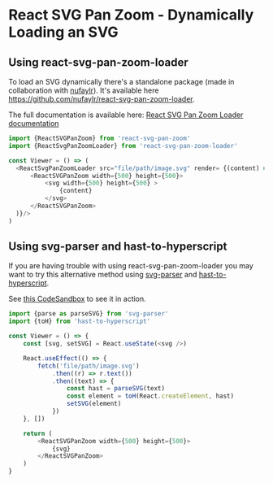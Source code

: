 # React SVG Pan Zoom - Dynamically Loading an SVG


## Using react-svg-pan-zoom-loader
To load an SVG dynamically there's a standalone package (made in collaboration with [nufaylr](https://github.com/nufaylr)).
It's available here https://github.com/nufaylr/react-svg-pan-zoom-loader.

The full documentation is available here: [React SVG Pan Zoom Loader documentation](https://github.com/nufaylr/react-svg-pan-zoom-loader/blob/main/README.md)

```js
import {ReactSVGPanZoom} from 'react-svg-pan-zoom'
import {ReactSvgPanZoomLoader} from 'react-svg-pan-zoom-loader'

const Viewer = () => (
  <ReactSvgPanZoomLoader src="file/path/image.svg" render= {(content) => (
      <ReactSVGPanZoom width={500} height={500}>
          <svg width={500} height={500} >
              {content}
          </svg>
      </ReactSVGPanZoom>
  )}/>
)
```

## Using svg-parser and hast-to-hyperscript

If you are having trouble with using react-svg-pan-zoom-loader you may want to try this alternative method using [svg-parser](https://github.com/Rich-Harris/svg-parser) and [hast-to-hyperscript](https://github.com/syntax-tree/hast-to-hyperscript).

See [this CodeSandbox](https://codesandbox.io/s/stoic-voice-pc5jzx) to see it in action.

```js
import {parse as parseSVG} from 'svg-parser'
import {toH} from 'hast-to-hyperscript'

const Viewer = () => {
    const [svg, setSVG] = React.useState(<svg />)

    React.useEffect(() => {
        fetch('file/path/image.svg')
            .then((r) => r.text())
            .then((text) => {
                const hast = parseSVG(text)
                const element = toH(React.createElement, hast)
                setSVG(element)
            })
    }, [])

    return (
        <ReactSVGPanZoom width={500} height={500}>
            {svg}
        </ReactSVGPanZoom>
    )
}
```
